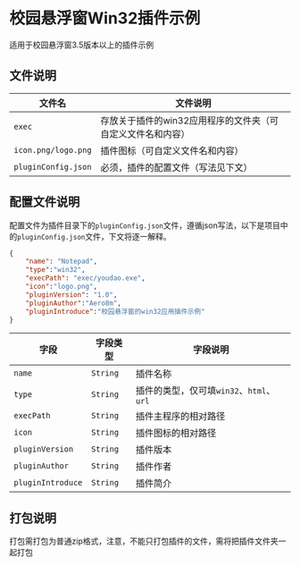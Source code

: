 # 校园悬浮窗Win32插件示例
适用于校园悬浮窗3.5版本以上的插件示例
## 文件说明
| 文件名 | 文件说明 |
| ----- | ---------|
| `exec` | 存放关于插件的win32应用程序的文件夹（可自定义文件名和内容）|
| `icon.png/logo.png` | 插件图标（可自定义文件名和内容） |
| `pluginConfig.json` | 必须，插件的配置文件（写法见下文）|
## 配置文件说明
配置文件为插件目录下的`pluginConfig.json`文件，遵循json写法，以下是项目中的`pluginConfig.json`文件，下文将逐一解释。
```json
{
    "name": "Notepad",
    "type":"win32",
    "execPath": "exec/youdao.exe",
    "icon":"logo.png",
    "pluginVersion": "1.0",
    "pluginAuthor":"Aero8m",
    "pluginIntroduce":"校园悬浮窗的win32应用插件示例"
}
```
| 字段 | 字段类型 | 字段说明 |
| --- | -------- | --------- |
| `name` | `String` | 插件名称 |
| `type` | `String` | 插件的类型，仅可填`win32`、`html`、`url` |
| `execPath` | `String` | 插件主程序的相对路径 |
|  `icon` | `String` | 插件图标的相对路径 |
| `pluginVersion` | `String` | 插件版本 |
| `pluginAuthor` | `String` | 插件作者 |
| `pluginIntroduce` | `String` | 插件简介 |

## 打包说明
打包需打包为普通zip格式，注意，不能只打包插件的文件，需将把插件文件夹一起打包

